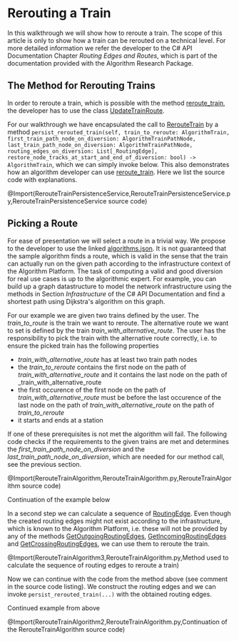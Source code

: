 
# Rerouting a Train

In this walkthrough we will show how to reroute a train. The scope of this article is only to show how a train can be rerouted on a technical level.
For more detailed information we refer the developer to the C# API Documentation Chapter _Routing Edges and Routes_, which is part of the documentation provided with the Algorithm Research Package.

## The Method for Rerouting Trains

In order to reroute a train, which is possible with the method [reroute_train](../../../py_client/algorithm_interface/algorithm_interface.py), 
the developer has to use the class [UpdateTrainRoute](../../../py_client/aidm/aidm_update_classes.py).

For our walkthrough we have encapsulated the call to [RerouteTrain](../../../py_client/aidm/aidm_update_classes.py) by a method 
`persist_rerouted_train(self, train_to_reroute: AlgorithmTrain, first_train_path_node_on_diversion: AlgorithmTrainPathNode, last_train_path_node_on_diversion: AlgorithmTrainPathNode, routing_edges_on_diversion: List[_RoutingEdge], restore_node_tracks_at_start_and_end_of_diversion: bool) -> AlgorithmTrain`,
which we can simply invoke below. This also demonstrates how an algorithm developer can use [reroute_train](../../../py_client/algorithm_interface/algorithm_interface.py).
Here we list the source code with explanations.

@Import(RerouteTrainPersistenceService,RerouteTrainPersistenceService.py,RerouteTrainPersistenceService source code)

## Picking a Route

For ease of presentation we will select a route in a trivial way. We propose to the developer to use the linked [algorithms.json](../source/algorithms.json). It is not guaranteed that the sample algorithm finds a route, which is valid in the sense that the train can actually run on the given path 
according to the infrastructure context of the Algorithm Platform. The task of computing a valid and good diversion for real use cases is up to the algorithmic expert. For example, you can build up a 
graph datastructure to model the network infrastructure using the methods in Section _Infrastructure_ of the C# API Documentation and find a shortest path using Dijkstra's algorithm on this graph. 

For our example we are given two trains defined by the user. The _train_to_route_ is the train we want to reroute. The alternative route we want to set is defined by the train _train_with_alternative_route_. The user has the responsibility to pick the train with
the alternative route correctly, i.e. to ensure the picked train has the following properties 
* _train_with_alternative_route_ has at least two train path nodes
* the _train_to_reroute_ contains the first node on the path of _train_with_alternative_route_ and it contains the last node on the path of _train_with_alternative_route
* the first occurence of the first node on the path of _train_with_alternative_route_ must be before the last occurence of the last node on the path of _train_with_alternative_route_ on the path of _train_to_reroute_
* it starts and ends at a station

If one of these prerequisites is not met the algorithm will fail. The following code checks if the requirements to the given trains are met and determines the _first_train_path_node_on_diversion_ and the _last_train_path_node_on_diversion_, which are needed for 
our method call, see the previous section.

@Import(RerouteTrainAlgorithm,RerouteTrainAlgorithm.py,RerouteTrainAlgorithm source code)

Continuation of the example below


In a second step we can calculate a sequence of [RoutingEdge](../../../py_client/aidm/aidm_routing_edge_classes.py). Even though the created routing edges might not exist according to the infrastructure, which is known to 
the Algorithm Platform, i.e. these will not be provided by any of the methods [GetOutgoingRoutingEdges](../../../py_client/algorithm_interface/algorithm_interface.py), 
[GetIncomingRoutingEdges](../../../py_client/algorithm_interface/algorithm_interface.py) and 
[GetCrossingRoutingEdges](../../../py_client/algorithm_interface/algorithm_interface.py), we can use them to reroute the train. 

@Import(RerouteTrainAlgorithm3,RerouteTrainAlgorithm.py,Method used to calculate the sequence of routing edges to reroute a train)

Now we can continue with the code from the method above (see comment in the source code listing). We construct the routing edges and we can invoke `persist_rerouted_train(...)` with the obtained routing edges.

Continued example from above

@Import(RerouteTrainAlgorithm2,RerouteTrainAlgorithm.py,Continuation of the RerouteTrainAlgorithm source code)
